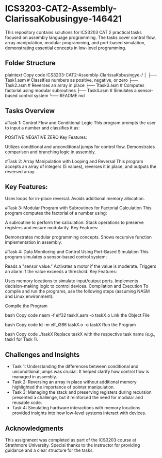 # ICS3203-CAT2-Assembly-ClarissaKobusingye-146421
This repository contains solutions for ICS3203 CAT 2 practical tasks focused on assembly language programming. The tasks cover control flow, array manipulation, modular programming, and port-based simulation, demonstrating essential concepts in low-level programming.

## Folder Structure
plaintext
Copy code
ICS3203-CAT2-Assembly-ClarissaKobusingye-<YourAdmNumber>/
│
├── Task1.asm  # Classifies numbers as positive, negative, or zero
├── Task2.asm  # Reverses an array in place
├── Ttask3.asm  # Computes factorial using modular subroutines
├── Task4.asm  # Simulates a sensor-based control system
└── README.md

## Tasks Overview
#Task 1: Control Flow and Conditional Logic
This program prompts the user to input a number and classifies it as:

POSITIVE
NEGATIVE
ZERO
Key Features:

Utilizes conditional and unconditional jumps for control flow.
Demonstrates comparison and branching logic in assembly.

#Task 2: Array Manipulation with Looping and Reversal
This program accepts an array of integers (5 values), reverses it in place, and outputs the reversed array.

## Key Features:

Uses loops for in-place reversal.
Avoids additional memory allocation.

#Task 3: Modular Program with Subroutines for Factorial Calculation
This program computes the factorial of a number using:

A subroutine to perform the calculation.
Stack operations to preserve registers and ensure modularity.
Key Features:

Demonstrates modular programming concepts.
Shows recursive function implementation in assembly.

#Task 4: Data Monitoring and Control Using Port-Based Simulation
This program simulates a sensor-based control system:

Reads a "sensor value."
Activates a motor if the value is moderate.
Triggers an alarm if the value exceeds a threshold.
Key Features:

Uses memory locations to simulate input/output ports.
Implements decision-making logic to control devices.
Compilation and Execution
To compile and run the programs, use the following steps (assuming NASM and Linux environment):

Compile the Program

bash
Copy code
nasm -f elf32 taskX.asm -o taskX.o
Link the Object File

bash
Copy code
ld -m elf_i386 taskX.o -o taskX
Run the Program

bash
Copy code
./taskX
Replace taskX with the respective task name (e.g., task1 for Task 1).

## Challenges and Insights
* Task 1: Understanding the differences between conditional and unconditional jumps was crucial. It helped clarify how control flow is managed in assembly.
* Task 2: Reversing an array in place without additional memory highlighted the importance of pointer manipulation.
* Task 3: Managing the stack and preserving registers during recursion presented a challenge, but it reinforced the need for modular and reusable code.
* Task 4: Simulating hardware interactions with memory locations provided insights into how low-level systems interact with devices.
## Acknowledgments
This assignment was completed as part of the ICS3203 course at Strathmore University. Special thanks to the instructor for providing guidance and a clear structure for the tasks.
